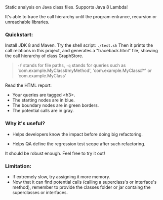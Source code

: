 Static analysis on Java class files. Supports Java 8 Lambda!

It's able to trace the call hierarchy until the program entrance, recursion or unreachable libraries.

### Quickstart:
Install JDK 8 and Maven.
Try the shell script: `./test.sh`
Then it prints the call relations in this project, and generates a "traceback.html" file, showing the call hierarchy of class GraphStore.
> `-f` stands for file paths, `-q` stands for queries such as 'com.example.MyClass#myMethod', 'com.example.MyClass#*' or 'com.example.MyClass'

Read the HTML report:
- Your queries are tagged \<h3\>.
- The starting nodes are in blue.
- The boundary nodes are in green borders.
- The potential calls are in gray.

### Why it's useful?
- Helps developers know the impact before doing big refactoring.

- Helps QA define the regression test scope after such refactoring.

It should be robust enough. Feel free to try it out!

### Limitation:
- If extremely slow, try assigning it more memory.
- Now that it can find potential calls (calling a superclass's or interface's method), remember to provide the classes folder or jar containg the superclasses or interfaces.
